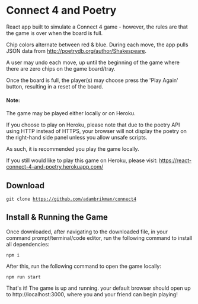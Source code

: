 <!-- TITLE/ -->
<h1>Connect 4 and Poetry</h1>
<!-- /TITLE -->

<!-- DESCRIPTION/ -->
React app built to simulate a Connect 4 game - however, the rules are that the game is over when the board is full.

Chip colors alternate between red & blue. During each move, the app pulls JSON data from http://poetrydb.org/author/Shakespeare.

A user may undo each move, up until the beginning of the game where there are zero chips on the game board/tray.

Once the board is full, the player(s) may choose press the 'Play Again' button, resulting in a reset of the board.

<h4>Note:</h4>
The game may be played either locally or on Heroku.

If you choose to play on Heroku, please note that due to the poetry API using HTTP instead of HTTPS, your browser will not display 
the poetry on the right-hand side panel unless you allow unsafe scripts.

As such, it is recommended you play the game locally.

If you still would like to play this game on Heroku, please visit: https://react-connect-4-and-poetry.herokuapp.com/
<!-- /DESCRIPTION -->

<!-- Download/ -->
<h2>Download</h2>

<code>git clone https://github.com/adambrikman/connect4</code>

<!-- /Download -->

<!-- Install & Launch -->
<h2>Install & Running the Game</h2>

Once downloaded, after navigating to the downloaded file, in your command prompt/terminal/code editor, run the following command to install all dependencies:

<code>npm i</code>

After this, run the following command to open the game locally:

<code>npm run start</code>

That's it! The game is up and running. your default browser should open up to http://localhost:3000, where you and your friend can begin playing!
<!-- /Install & Launch -->